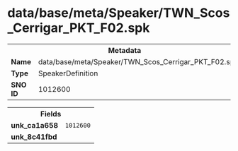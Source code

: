 <h1>data/base/meta/Speaker/TWN_Scos_Cerrigar_PKT_F02.spk</h1><table><tr><th colspan="100%">Metadata</th></tr><tr><td><b>Name</b></td><td>data/base/meta/Speaker/TWN_Scos_Cerrigar_PKT_F02.spk</td></tr><tr><td><b>Type</b></td><td>SpeakerDefinition</td></tr><tr><td><b>SNO ID</b></td><td>1012600</td></tr></table>

<table><tr><th colspan="100%">Fields</th></tr><tr><td><b>unk_ca1a658</b></td><td><code>1012600</code></td></tr><tr><td><b>unk_8c41fbd</b></td><td></td></tr></table>

